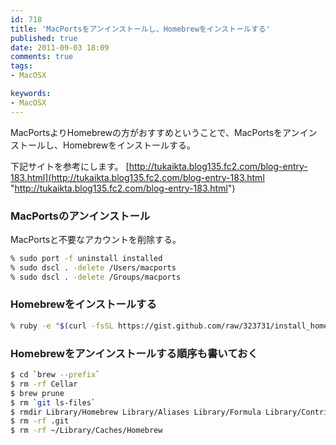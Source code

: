 ```yaml
---
id: 718
title: 'MacPortsをアンインストールし、Homebrewをインストールする'
published: true
date: 2011-09-03 18:09
comments: true
tags:
- MacOSX

keywords:
- MacOSX
---
```

MacPortsよりHomebrewの方がおすすめということで、MacPortsをアンインストールし、Homebrewをインストールする。

下記サイトを参考にします。
[http://tukaikta.blog135.fc2.com/blog-entry-183.html](http://tukaikta.blog135.fc2.com/blog-entry-183.html "http://tukaikta.blog135.fc2.com/blog-entry-183.html")

### MacPortsのアンインストール
MacPortsと不要なアカウントを削除する。

```sh
% sudo port -f uninstall installed
% sudo dscl . -delete /Users/macports
% sudo dscl . -delete /Groups/macports
```

### Homebrewをインストールする

```sh
% ruby -e "$(curl -fsSL https://gist.github.com/raw/323731/install_homebrew.rb)"
```

### Homebrewをアンインストールする順序も書いておく

```sh
$ cd `brew --prefix`
$ rm -rf Cellar
$ brew prune
$ rm `git ls-files`
$ rmdir Library/Homebrew Library/Aliases Library/Formula Library/Contributions
$ rm -rf .git
$ rm -rf ~/Library/Caches/Homebrew
```
